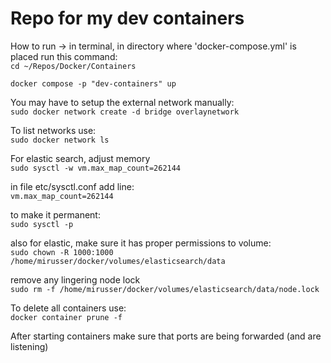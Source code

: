 # Repo for my dev containers

How to run -> in terminal, in directory where 'docker-compose.yml' is placed run this command:\
`cd ~/Repos/Docker/Containers`

`docker compose -p "dev-containers" up`

You may have to setup the external network manually:\
`sudo docker network create -d bridge overlaynetwork`

To list networks use:\
`sudo docker network ls`

For elastic search, adjust memory\
`sudo sysctl -w vm.max_map_count=262144`

in file etc/sysctl.conf add line:\
`vm.max_map_count=262144`

to make it permanent: \
`sudo sysctl -p`

also for elastic, make sure it has proper permissions to volume:\
`sudo chown -R 1000:1000 /home/mirusser/docker/volumes/elasticsearch/data` 

remove any lingering node lock\
`sudo rm -f /home/mirusser/docker/volumes/elasticsearch/data/node.lock`

To delete all containers use:\
`docker container prune -f`

After starting containers make sure that ports are being forwarded (and are listening)
